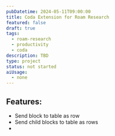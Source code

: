 ```yaml
---
pubDatetime: 2024-05-11T09:00:00
title: Coda Extension for Roam Research
featured: false
draft: true
tags:
  - roam-research
  - productivity
  - coda
description: TBD
type: project
status: not started
aiUsage:
  - none
---
```


## Features:

- Send block to table as row
- Send child blocks to table as rows
-
